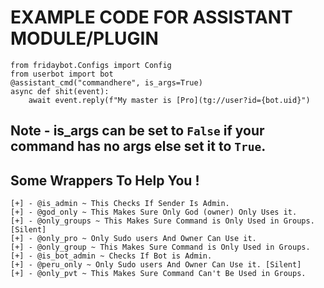 # EXAMPLE CODE FOR ASSISTANT MODULE/PLUGIN

```python3
from fridaybot.Configs import Config
from userbot import bot
@assistant_cmd("commandhere", is_args=True)
async def shit(event):
    await event.reply(f"My master is [Pro](tg://user?id={bot.uid}")
```
## Note - is_args can be set to `False` if your command has no args else set it to `True`.
## Some Wrappers To Help You ! 
```
[+] - @is_admin ~ This Checks If Sender Is Admin.
[+] - @god_only ~ This Makes Sure Only God (owner) Only Uses it.
[+] - @only_groups ~ This Makes Sure Command is Only Used in Groups. [Silent]
[+] - @only_pro ~ Only Sudo users And Owner Can Use it.
[+] - @only_group ~ This Makes Sure Command is Only Used in Groups.
[+] - @is_bot_admin ~ Checks If Bot is Admin.
[+] - @peru_only ~ Only Sudo users And Owner Can Use it. [Silent]
[+] - @only_pvt ~ This Makes Sure Command Can't Be Used in Groups.
```
